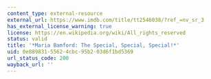 ```yaml
---
content_type: external-resource
external_url: https://www.imdb.com/title/tt2546038/?ref_=nv_sr_3
has_external_license_warning: true
license: https://en.wikipedia.org/wiki/All_rights_reserved
status: valid
title: '*Maria Bamford: The Special, Special, Special!*'
uid: 0e889831-5562-4cbc-95b2-03d6f1bd5369
url_status_code: 200
wayback_url: ''
---
```

